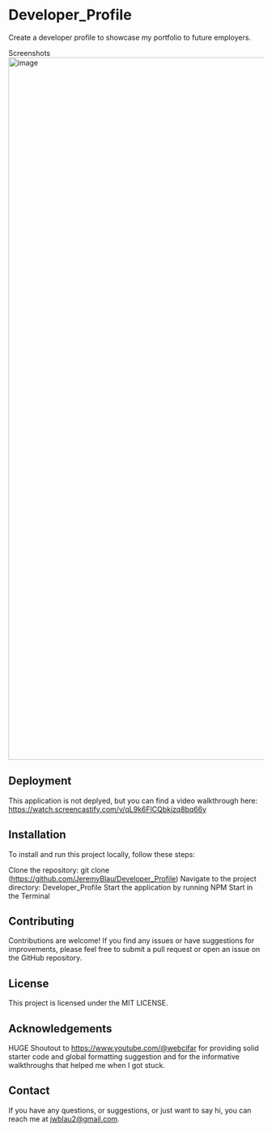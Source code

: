 # Developer_Profile
Create a developer profile to showcase my portfolio to future employers.

Screenshots
<img width="1386" alt="image" src="https://github.com/JeremyBlau/Developer_Profile/assets/134236414/6363ef21-7600-4412-aa34-8264a4613df1">

## Deployment
This application is not deplyed, but you can find a video walkthrough here: https://watch.screencastify.com/v/qL9k6FlCQbkizq8bq66y 

## Installation
To install and run this project locally, follow these steps:

Clone the repository: git clone (https://github.com/JeremyBlau/Developer_Profile)
Navigate to the project directory: Developer_Profile
Start the application by running NPM Start in the Terminal

## Contributing
Contributions are welcome! If you find any issues or have suggestions for improvements, please feel free to submit a pull request or open an issue on the GitHub repository.

## License
This project is licensed under the MIT LICENSE.

## Acknowledgements
HUGE Shoutout to https://www.youtube.com/@webcifar for providing solid starter code and global formatting suggestion and for the informative walkthroughs that helped me when I got stuck.

## Contact
If you have any questions, or suggestions, or just want to say hi, you can reach me at jwblau2@gmail.com.
